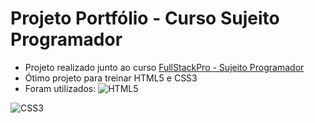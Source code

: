 # Projeto Portfólio - Curso Sujeito Programador

- Projeto realizado junto ao curso [FullStackPro - Sujeito Programador](https://sujeitoprogramador.com/fullstackpro/)
- Ótimo projeto para treinar HTML5 e CSS3
- Foram utilizados:
  ![HTML5](https://img.shields.io/badge/HTML5-E34F26?style=for-the-badge&logo=html5&logoColor=white)

![CSS3](https://img.shields.io/badge/CSS3-1572B6?style=for-the-badge&logo=css3&logoColor=white)
